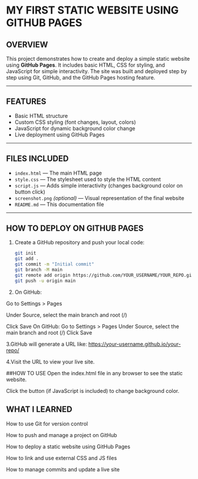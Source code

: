 # MY FIRST STATIC WEBSITE USING GITHUB PAGES

## OVERVIEW

This project demonstrates how to create and deploy a simple static website using **GitHub Pages**. It includes basic HTML, CSS for styling, and JavaScript for simple interactivity. The site was built and deployed step by step using Git, GitHub, and the GitHub Pages hosting feature.

---

## FEATURES

- Basic HTML structure
- Custom CSS styling (font changes, layout, colors)
- JavaScript for dynamic background color change
- Live deployment using GitHub Pages

---

## FILES INCLUDED

- `index.html` — The main HTML page
- `style.css` — The stylesheet used to style the HTML content
- `script.js` — Adds simple interactivity (changes background color on button click)
- `screenshot.png` *(optional)* — Visual representation of the final website
- `README.md` — This documentation file

---

## HOW TO DEPLOY ON GITHUB PAGES

1. Create a GitHub repository and push your local code:
   ```bash
   git init
   git add .
   git commit -m "Initial commit"
   git branch -M main
   git remote add origin https://github.com/YOUR_USERNAME/YOUR_REPO.git
   git push -u origin main
2. On GitHub:

Go to Settings > Pages

Under Source, select the main branch and root (/)

Click Save
On GitHub:
Go to Settings > Pages
Under Source, select the main branch and root (/)
Click Save

3.GitHub will generate a URL like:
https://your-username.github.io/your-repo/

4.Visit the URL to view your live site.

##HOW TO USE
Open the index.html file in any browser to see the static website.

Click the button (if JavaScript is included) to change background color.

## WHAT I LEARNED
How to use Git for version control

How to push and manage a project on GitHub

How to deploy a static website using GitHub Pages

How to link and use external CSS and JS files

How to manage commits and update a live site




